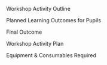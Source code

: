 Workshop Activity Outline

Planned Learning Outcomes for Pupils

Final Outcome

Workshop Activity Plan

Equipment & Consumables Required

